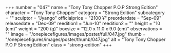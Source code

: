 +++
number = "047"
name = "Tony Tony Chopper P.O.P Strong Edition"
character = "Tony Tony Chopper"
category = "Strong Edition"
subcategory = ""
sculptor = "Jyango"
officialprice = "2100 ¥"
preorderdate = "Sep-09"
releasedate = "Dec-09"
reedition1 = "Jun-10"
reedition2 = ""
height = "10 (cm)"
weight = "200 (g)"
boxsize = "12.0 x 11.0 x 9.0 (cm)"
observations = ""
image = "/onepiecefigures/images/poster/full/047.jpg"
thumb = "/onepiecefigures/images/poster/thumb/047.jpg"
alt = "Tony Tony Chopper P.O.P Strong Edition"
class = "strong-edition"
+++
